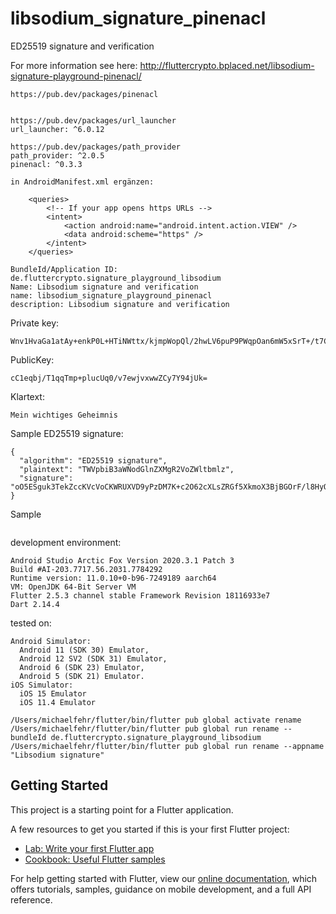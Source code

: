 # libsodium_signature_pinenacl

ED25519 signature and verification

For more information see here: http://fluttercrypto.bplaced.net/libsodium-signature-playground-pinenacl/

```plaintext
https://pub.dev/packages/pinenacl


https://pub.dev/packages/url_launcher
url_launcher: ^6.0.12

https://pub.dev/packages/path_provider
path_provider: ^2.0.5
pinenacl: ^0.3.3

in AndroidManifest.xml ergänzen:

    <queries>
        <!-- If your app opens https URLs -->
        <intent>
            <action android:name="android.intent.action.VIEW" />
            <data android:scheme="https" />
        </intent>
    </queries>
    
BundleId/Application ID: de.fluttercrypto.signature_playground_libsodium
Name: Libsodium signature and verification
name: libsodium_signature_playground_pinenacl
description: Libsodium signature and verification    
```    

Private key:
```plaintext
Wnv1HvaGa1atAy+enkP0L+HTiNWttx/kjmpWopQl/2hwLV6puP9PWqpOan6mW5xSrT+/t7CO/HDBkLLtj3iNSQ==
```

PublicKey:
```plaintext
cC1eqbj/T1qqTmp+plucUq0/v7ewjvxwwZCy7Y94jUk=
```

Klartext:
```plaintext
Mein wichtiges Geheimnis
```

Sample ED25519 signature:
```plaintext
{
  "algorithm": "ED25519 signature",
  "plaintext": "TWVpbiB3aWNodGlnZXMgR2VoZWltbmlz",
  "signature": "oO5ESguk3TekZccKVcVoCKWRUXVD9yPzDM7K+c2O62cXLsZRGf5XkmoX3BjBGOrF/l8HyOcQjg9ZeLAkVll0Dw=="
}
```

Sample
```plaintext

```

development environment:
```plaintext
Android Studio Arctic Fox Version 2020.3.1 Patch 3
Build #AI-203.7717.56.2031.7784292
Runtime version: 11.0.10+0-b96-7249189 aarch64
VM: OpenJDK 64-Bit Server VM
Flutter 2.5.3 channel stable Framework Revision 18116933e7
Dart 2.14.4
```

tested on:
```plaintext
Android Simulator: 
  Android 11 (SDK 30) Emulator,
  Android 12 SV2 (SDK 31) Emulator, 
  Android 6 (SDK 23) Emulator,
  Android 5 (SDK 21) Emulator.
iOS Simulator:  
  iOS 15 Emulator
  iOS 11.4 Emulator 
```


```plaintext
/Users/michaelfehr/flutter/bin/flutter pub global activate rename
/Users/michaelfehr/flutter/bin/flutter pub global run rename --bundleId de.fluttercrypto.signature_playground_libsodium
/Users/michaelfehr/flutter/bin/flutter pub global run rename --appname "Libsodium signature"
```

## Getting Started

This project is a starting point for a Flutter application.

A few resources to get you started if this is your first Flutter project:

- [Lab: Write your first Flutter app](https://flutter.dev/docs/get-started/codelab)
- [Cookbook: Useful Flutter samples](https://flutter.dev/docs/cookbook)

For help getting started with Flutter, view our
[online documentation](https://flutter.dev/docs), which offers tutorials,
samples, guidance on mobile development, and a full API reference.
